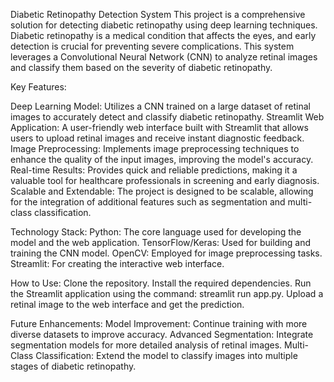 Diabetic Retinopathy Detection System
This project is a comprehensive solution for detecting diabetic retinopathy using deep learning techniques. Diabetic retinopathy is a medical condition that affects the eyes, and early detection is crucial for preventing severe complications. This system leverages a Convolutional Neural Network (CNN) to analyze retinal images and classify them based on the severity of diabetic retinopathy.

Key Features:

Deep Learning Model: Utilizes a CNN trained on a large dataset of retinal images to accurately detect and classify diabetic retinopathy.
Streamlit Web Application: A user-friendly web interface built with Streamlit that allows users to upload retinal images and receive instant diagnostic feedback.
Image Preprocessing: Implements image preprocessing techniques to enhance the quality of the input images, improving the model's accuracy.
Real-time Results: Provides quick and reliable predictions, making it a valuable tool for healthcare professionals in screening and early diagnosis.
Scalable and Extendable: The project is designed to be scalable, allowing for the integration of additional features such as segmentation and multi-class classification.

Technology Stack:
Python: The core language used for developing the model and the web application.
TensorFlow/Keras: Used for building and training the CNN model.
OpenCV: Employed for image preprocessing tasks.
Streamlit: For creating the interactive web interface.

How to Use:
Clone the repository.
Install the required dependencies.
Run the Streamlit application using the command: streamlit run app.py.
Upload a retinal image to the web interface and get the prediction.

Future Enhancements:
Model Improvement: Continue training with more diverse datasets to improve accuracy.
Advanced Segmentation: Integrate segmentation models for more detailed analysis of retinal images.
Multi-Class Classification: Extend the model to classify images into multiple stages of diabetic retinopathy.
